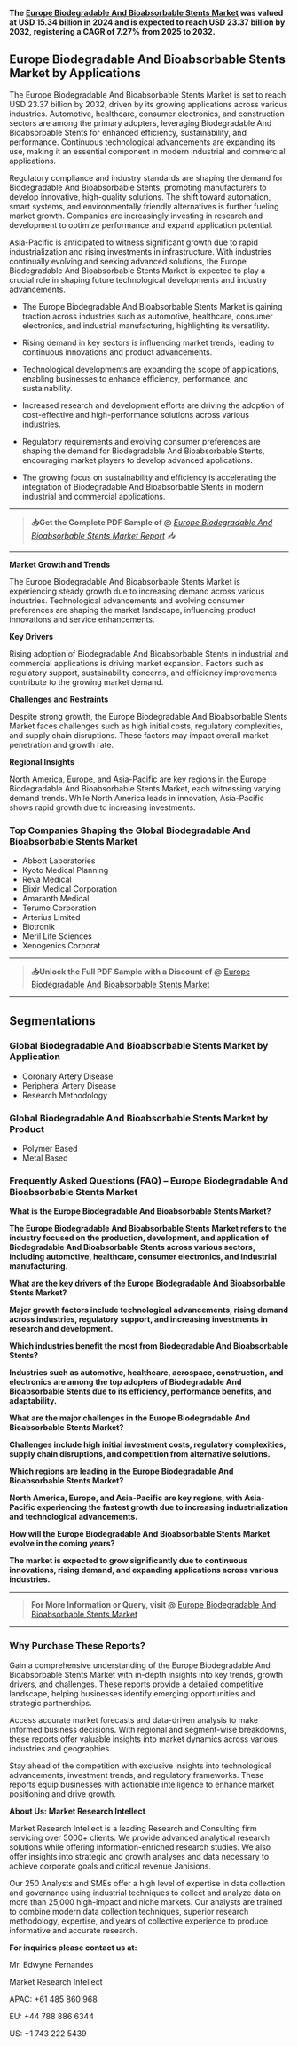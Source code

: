 <p><strong>The <a href="https://www.marketresearchintellect.com/download-sample/?rid=566824&amp;utm_source=Pulse-April-Europe&amp;utm_medium=852">Europe Biodegradable And Bioabsorbable Stents Market</a> was valued at USD 15.34 billion in 2024 and is expected to reach USD 23.37 billion by 2032, registering a CAGR of 7.27% from 2025 to 2032.</strong></p><h2>Europe Biodegradable And Bioabsorbable Stents Market by Applications&nbsp;</h2><p><p>The Europe Biodegradable And Bioabsorbable Stents Market is set to reach USD 23.37 billion by 2032, driven by its growing applications across various industries. Automotive, healthcare, consumer electronics, and construction sectors are among the primary adopters, leveraging Biodegradable And Bioabsorbable Stents for enhanced efficiency, sustainability, and performance. Continuous technological advancements are expanding its use, making it an essential component in modern industrial and commercial applications.</p><p>Regulatory compliance and industry standards are shaping the demand for Biodegradable And Bioabsorbable Stents, prompting manufacturers to develop innovative, high-quality solutions. The shift toward automation, smart systems, and environmentally friendly alternatives is further fueling market growth. Companies are increasingly investing in research and development to optimize performance and expand application potential.</p><p>Asia-Pacific is anticipated to witness significant growth due to rapid industrialization and rising investments in infrastructure. With industries continually evolving and seeking advanced solutions, the Europe Biodegradable And Bioabsorbable Stents Market is expected to play a crucial role in shaping future technological developments and industry advancements.</p></p><ul><li><p>The Europe Biodegradable And Bioabsorbable Stents Market is gaining traction across industries such as automotive, healthcare, consumer electronics, and industrial manufacturing, highlighting its versatility.</p></li><li><p>Rising demand in key sectors is influencing market trends, leading to continuous innovations and product advancements.</p></li><li><p>Technological developments are expanding the scope of applications, enabling businesses to enhance efficiency, performance, and sustainability.</p></li><li><p>Increased research and development efforts are driving the adoption of cost-effective and high-performance solutions across various industries.</p></li><li><p>Regulatory requirements and evolving consumer preferences are shaping the demand for Biodegradable And Bioabsorbable Stents, encouraging market players to develop advanced applications.</p></li><li><p>The growing focus on sustainability and efficiency is accelerating the integration of Biodegradable And Bioabsorbable Stents in modern industrial and commercial applications.</p></li></ul><hr /><blockquote><p><strong><span class="font-[700]">📥Get the Complete PDF Sample of @ </span></strong><em><span class="font-[700]"><a href="https://www.marketresearchintellect.com/download-sample/?rid=566824&amp;utm_source=Pulse-April-Europe&amp;utm_medium=852" target="_blank" data-tracking-control-name="article-ssr-frontend-pulse_little-text-block" data-tracking-will-navigate="" data-test-link="">Europe Biodegradable And Bioabsorbable Stents Market Report</a>&nbsp;📥</span></em></p></blockquote><hr /><p class="" data-start="77" data-end="360"><strong data-start="77" data-end="105">Market Growth and Trends</strong></p><p class="" data-start="77" data-end="360">The Europe Biodegradable And Bioabsorbable Stents Market is experiencing steady growth due to increasing demand across various industries. Technological advancements and evolving consumer preferences are shaping the market landscape, influencing product innovations and service enhancements.</p><p class="" data-start="362" data-end="606"><strong data-start="362" data-end="377">Key Drivers</strong></p><p class="" data-start="362" data-end="606">Rising adoption of Biodegradable And Bioabsorbable Stents in industrial and commercial applications is driving market expansion. Factors such as regulatory support, sustainability concerns, and efficiency improvements contribute to the growing market demand.</p><p class="" data-start="608" data-end="849"><strong data-start="608" data-end="637">Challenges and Restraints</strong></p><p class="" data-start="608" data-end="849">Despite strong growth, the Europe Biodegradable And Bioabsorbable Stents Market faces challenges such as high initial costs, regulatory complexities, and supply chain disruptions. These factors may impact overall market penetration and growth rate.</p><p class="" data-start="851" data-end="1095"><strong data-start="851" data-end="872">Regional Insights</strong></p><p class="" data-start="851" data-end="1095">North America, Europe, and Asia-Pacific are key regions in the Europe Biodegradable And Bioabsorbable Stents Market, each witnessing varying demand trends. While North America leads in innovation, Asia-Pacific shows rapid growth due to increasing investments.</p><p><h3>Top Companies Shaping the Global Biodegradable And Bioabsorbable Stents Market </h3><ul><li>Abbott Laboratories</li><li>Kyoto Medical Planning</li><li>Reva Medical</li><li>Elixir Medical Corporation</li><li>Amaranth Medical</li><li>Terumo Corporation</li><li>Arterius Limited</li><li>Biotronik</li><li>Meril Life Sciences</li><li>Xenogenics Corporat</li></ul></p><hr /><blockquote><p><strong>📥Unlock the Full PDF Sample with a Discount of @</strong> <a href="https://www.marketresearchintellect.com/ask-for-discount/?rid=566824&amp;utm_source=Pulse-April-Europe&amp;utm_medium=852">Europe Biodegradable And Bioabsorbable Stents Market</a></p></blockquote><hr /><p><h2>Segmentations</h2><h3>Global Biodegradable And Bioabsorbable Stents Market by Application</h3><ul><li>Coronary Artery Disease</li><li>Peripheral Artery Disease</li><li>Research Methodology</li></ul><h3>Global Biodegradable And Bioabsorbable Stents Market by Product</h3><ul><li>Polymer Based</li><li>Metal Based</li></ul></p><h3><strong>Frequently Asked Questions (FAQ) &ndash; Europe Biodegradable And Bioabsorbable Stents Market</strong></h3><p><strong>What is the Europe Biodegradable And Bioabsorbable Stents Market?</strong></p><p><strong>The Europe Biodegradable And Bioabsorbable Stents Market refers to the industry focused on the production, development, and application of Biodegradable And Bioabsorbable Stents across various sectors, including automotive, healthcare, consumer electronics, and industrial manufacturing.</strong></p><p><strong>What are the key drivers of the Europe Biodegradable And Bioabsorbable Stents Market?</strong></p><p><strong>Major growth factors include technological advancements, rising demand across industries, regulatory support, and increasing investments in research and development.</strong></p><p><strong>Which industries benefit the most from Biodegradable And Bioabsorbable Stents?</strong></p><p><strong>Industries such as automotive, healthcare, aerospace, construction, and electronics are among the top adopters of Biodegradable And Bioabsorbable Stents due to its efficiency, performance benefits, and adaptability.</strong></p><p><strong>What are the major challenges in the Europe Biodegradable And Bioabsorbable Stents Market?</strong></p><p><strong>Challenges include high initial investment costs, regulatory complexities, supply chain disruptions, and competition from alternative solutions.</strong></p><p><strong>Which regions are leading in the Europe Biodegradable And Bioabsorbable Stents Market?</strong></p><p><strong>North America, Europe, and Asia-Pacific are key regions, with Asia-Pacific experiencing the fastest growth due to increasing industrialization and technological advancements.</strong></p><p><strong>How will the Europe Biodegradable And Bioabsorbable Stents Market evolve in the coming years?</strong></p><p><strong>The market is expected to grow significantly due to continuous innovations, rising demand, and expanding applications across various industries.</strong></p><hr /><blockquote><p><span class="font-[700]"><strong>For More Information or Query, visit&nbsp;@</strong>&nbsp;</span><span class="font-[700]"><a href="https://www.marketresearchintellect.com/product/global-biodegradable-and-bioabsorbable-stents-market-size-forecast/?utm_source=Linkedin&utm_medium=852" target="_blank" data-tracking-control-name="article-ssr-frontend-pulse_little-text-block" data-tracking-will-navigate="" data-test-link="">Europe Biodegradable And Bioabsorbable Stents Market</a></span></p></blockquote><hr /><h3><strong data-start="0" data-end="31">Why Purchase These Reports?</strong></h3><p class="" data-start="35" data-end="297">Gain a comprehensive understanding of the Europe Biodegradable And Bioabsorbable Stents Market with in-depth insights into key trends, growth drivers, and challenges. These reports provide a detailed competitive landscape, helping businesses identify emerging opportunities and strategic partnerships.</p><p class="" data-start="299" data-end="540">Access accurate market forecasts and data-driven analysis to make informed business decisions. With regional and segment-wise breakdowns, these reports offer valuable insights into market dynamics across various industries and geographies.</p><p class="" data-start="542" data-end="784">Stay ahead of the competition with exclusive insights into technological advancements, investment trends, and regulatory frameworks. These reports equip businesses with actionable intelligence to enhance market positioning and drive growth.</p><p><strong><span class="font-[700]">About Us: Market Research Intellect</span></strong></p><p><span class="">Market Research Intellect is a leading Research and Consulting firm servicing over 5000+ clients. We provide advanced analytical research solutions while offering information-enriched research studies.&nbsp;</span>We also offer insights into strategic and growth analyses and data necessary to achieve corporate goals and critical revenue Janisions.</p><p><span class="">Our 250 Analysts and SMEs offer a high level of expertise in data collection and governance using industrial techniques to collect and analyze data on more than 25,000 high-impact and niche markets. Our analysts are trained to combine modern data collection techniques, superior research methodology, expertise, and years of collective experience to produce informative and accurate research.</span></p><p><strong>For inquiries please contact us at:</strong></p><p>Mr. Edwyne Fernandes</p><p>Market Research Intellect</p><p>APAC: +61 485 860 968</p><p>EU: +44 788 886 6344</p><p>US: +1 743 222 5439</p>